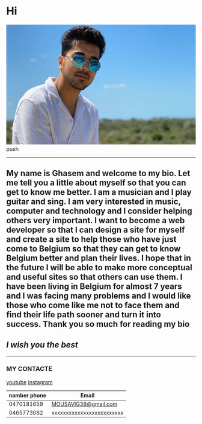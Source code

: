 # Hi

![my Image](../Q.jpg)push

---

## My name is Ghasem and welcome to my bio. Let me tell you a little about myself so that you can get to know me better. I am a musician and I play guitar and sing. I am very interested in music, computer and technology and I consider helping others very important. I want to become a web developer so that I can design a site for myself and create a site to help those who have just come to Belgium so that they can get to know Belgium better and plan their lives. I hope that in the future I will be able to make more conceptual and useful sites so that others can use them. I have been living in Belgium for almost 7 years and I was facing many problems and I would like those who come like me not to face them and find their life path sooner and turn it into success. Thank you so much for reading my bio

## _I wish you the best_

---

### **MY CONTACTE**

[youtube](https://www.youtube.com/channel/UCS7o36sFAAQhCZ_7xNxPynw 'QasemMousavi')
[instagram](https://www.instagram.com/p/CeboFY7oNBn/ 'QasemMousavi')

| namber phone | Email                     |
| ------------ | ------------------------- |
| 0470181659   | MOUSAVIG39@gmail.com      |
| 0465773082   | xxxxxxxxxxxxxxxxxxxxxxxxx |

<!--i have tray to do like video, he help me tomach and i lean tomach things but i mast memorys it will be help me for my time ->
